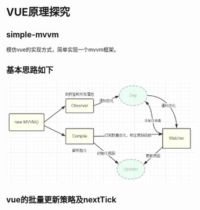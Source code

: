 # VUE原理探究

## simple-mvvm
模仿vue的实现方式，简单实现一个mvvm框架。
## 基本思路如下
![思路图](https://github.com/mingrutough1/simple-mvvm/blob/master/img/mvvm.png)

## vue的批量更新策略及nextTick